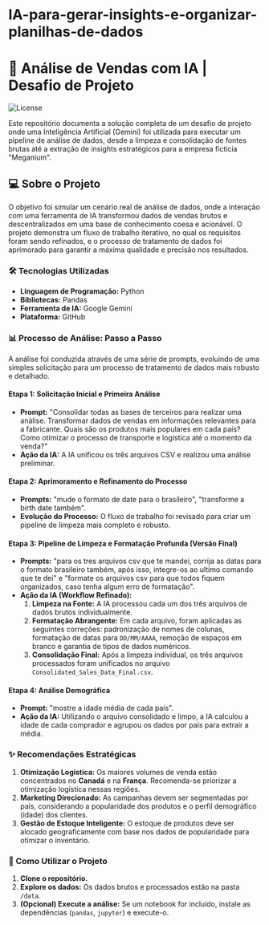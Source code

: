 # IA-para-gerar-insights-e-organizar-planilhas-de-dados

# 🚀 Análise de Vendas com IA | Desafio de Projeto

![License](https://img.shields.io/badge/license-MIT-blue.svg)

Este repositório documenta a solução completa de um desafio de projeto onde uma Inteligência Artificial (Gemini) foi utilizada para executar um pipeline de análise de dados, desde a limpeza e consolidação de fontes brutas até a extração de insights estratégicos para a empresa fictícia "Meganium".

## 💻 Sobre o Projeto

O objetivo foi simular um cenário real de análise de dados, onde a interação com uma ferramenta de IA transformou dados de vendas brutos e descentralizados em uma base de conhecimento coesa e acionável. O projeto demonstra um fluxo de trabalho iterativo, no qual os requisitos foram sendo refinados, e o processo de tratamento de dados foi aprimorado para garantir a máxima qualidade e precisão nos resultados.

### 🛠️ Tecnologias Utilizadas

* **Linguagem de Programação:** Python
* **Bibliotecas:** Pandas
* **Ferramenta de IA:** Google Gemini
* **Plataforma:** GitHub

### 📊 Processo de Análise: Passo a Passo

A análise foi conduzida através de uma série de prompts, evoluindo de uma simples solicitação para um processo de tratamento de dados mais robusto e detalhado.

#### Etapa 1: Solicitação Inicial e Primeira Análise
* **Prompt:** "Consolidar todas as bases de terceiros para realizar uma análise. Transformar dados de vendas em informações relevantes para a fabricante. Quais são os produtos mais populares em cada país? Como otimizar o processo de transporte e logística até o momento da venda?"
* **Ação da IA:** A IA unificou os três arquivos CSV e realizou uma análise preliminar.

#### Etapa 2: Aprimoramento e Refinamento do Processo
* **Prompts:** "mude o formato de date para o brasileiro", "transforme a birth date também".
* **Evolução do Processo:** O fluxo de trabalho foi revisado para criar um pipeline de limpeza mais completo e robusto.

#### Etapa 3: Pipeline de Limpeza e Formatação Profunda (Versão Final)
* **Prompts:** "para os tres arquivos csv que te mandei, corrija as datas para o formato brasileiro também, após isso, integre-os ao ultimo comando que te dei" e "formate os arquivos csv para que todos fiquem organizados, caso tenha algum erro de formatação".
* **Ação da IA (Workflow Refinado):**
    1.  **Limpeza na Fonte:** A IA processou cada um dos três arquivos de dados brutos individualmente.
    2.  **Formatação Abrangente:** Em cada arquivo, foram aplicadas as seguintes correções: padronização de nomes de colunas, formatação de datas para `DD/MM/AAAA`, remoção de espaços em branco e garantia de tipos de dados numéricos.
    3.  **Consolidação Final:** Após a limpeza individual, os três arquivos processados foram unificados no arquivo `Consolidated_Sales_Data_Final.csv`.

#### Etapa 4: Análise Demográfica
* **Prompt:** "mostre a idade média de cada país".
* **Ação da IA:** Utilizando o arquivo consolidado e limpo, a IA calculou a idade de cada comprador e agrupou os dados por país para extrair a média.

### ✨ Recomendações Estratégicas

1.  **Otimização Logística:** Os maiores volumes de venda estão concentrados no **Canadá** e na **França**. Recomenda-se priorizar a otimização logística nessas regiões.
2.  **Marketing Direcionado:** As campanhas devem ser segmentadas por país, considerando a popularidade dos produtos e o perfil demográfico (idade) dos clientes.
3.  **Gestão de Estoque Inteligente:** O estoque de produtos deve ser alocado geograficamente com base nos dados de popularidade para otimizar o inventário.

### 🚀 Como Utilizar o Projeto

1.  **Clone o repositório.**
2.  **Explore os dados:** Os dados brutos e processados estão na pasta `/data`.
3.  **(Opcional) Execute a análise:** Se um notebook for incluído, instale as dependências (`pandas`, `jupyter`) e execute-o.
